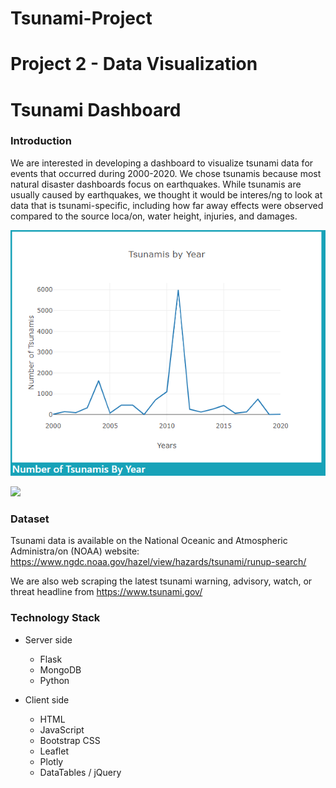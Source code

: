 # Tsunami-Project

# Project 2 - Data Visualization
# Tsunami Dashboard

### Introduction
We are interested in developing a dashboard to visualize tsunami data for events that occurred during 2000-2020.
We chose tsunamis because most natural disaster dashboards focus on earthquakes. While tsunamis are usually caused by earthquakes, we thought it would be interes/ng to look at data that is tsunami-specific, including how far away effects were observed compared to the source loca/on, water height, injuries, and damages.

![](website-final/static/img/Image1.PNG)   

![](img/Image2.PNG)

### Dataset
Tsunami data is available on the National Oceanic and Atmospheric Administra/on (NOAA) website: https://www.ngdc.noaa.gov/hazel/view/hazards/tsunami/runup-search/

We are also web scraping the latest tsunami warning, advisory, watch, or threat headline from https://www.tsunami.gov/

### Technology Stack
* Server side
  * Flask
  * MongoDB
  * Python

* Client side
  * HTML
  * JavaScript
  * Bootstrap CSS
  * Leaflet
  * Plotly
  * DataTables / jQuery
